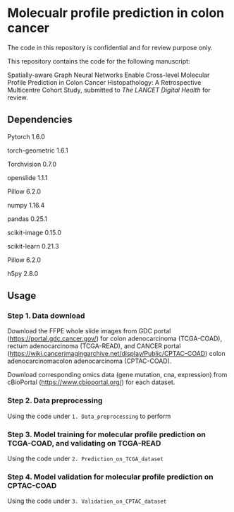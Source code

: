 # Molecualr profile prediction in colon cancer

The code in this repository is confidential and for review purpose only.

This repository contains the code for the following manuscript:

Spatially-aware Graph Neural Networks Enable Cross-level Molecular Profile Prediction in Colon Cancer Histopathology: A Retrospective Multicentre Cohort Study, submitted to <i>The LANCET Digital Health</i> for review.



## Dependencies

Pytorch 1.6.0

torch-geometric 1.6.1

Torchvision 0.7.0

openslide 1.1.1

Pillow 6.2.0

numpy 1.16.4

pandas 0.25.1

scikit-image 0.15.0

scikit-learn 0.21.3

Pillow 6.2.0

h5py 2.8.0


## Usage

### Step 1. Data download

Download the FFPE whole slide images from GDC portal (https://portal.gdc.cancer.gov/) for colon adenocarcinoma (TCGA-COAD), rectum adenocarcinoma (TCGA-READ), and CANCER portal (https://wiki.cancerimagingarchive.net/display/Public/CPTAC-COAD) colon adenocarcinomacolon adenocarcinoma (CPTAC-COAD).

Download corresponding omics data (gene mutation, cna, expression) from cBioPortal (https://www.cbioportal.org/) for each dataset.

### Step 2. Data preprocessing

Using the code under `1. Data_preprocessing` to perform


### Step 3. Model training for molecular profile prediction on TCGA-COAD, and validating on TCGA-READ

Using the code under `2. Prediction_on_TCGA_dataset` 



### Step 4. Model validation for molecular profile prediction on CPTAC-COAD

Using the code under `3. Validation_on_CPTAC_dataset` 
